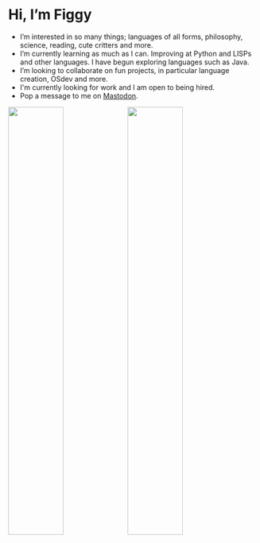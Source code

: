 # Hi, I’m Figgy
- I’m interested in so many things; languages of all forms, philosophy, science, reading, cute critters and more. 
- I’m currently learning as much as I can. Improving at Python and LISPs and other languages. I have begun exploring languages such as Java. 
- I’m looking to collaborate on fun projects, in particular language creation, OSdev and more.
- I'm currently looking for work and I am open to being hired. 
- Pop a message to me on <a rel="me" href="https://tech.lgbt/@FoxFunction">Mastodon</a>.

<img align="left" width="47%" src="https://github-readme-stats.vercel.app/api?username=FiggyFoxFunc&show_icons=True&include_all_commits=true&theme=synthwave&show=reviews,discussions_started,discussions_answered,prs_merged,prs_merged_percentage"/>
<img align="left" width="47%" src="https://github-readme-stats.vercel.app/api/top-langs/?username=FiggyFoxFunc&layout=compact&langs_count=15&theme=synthwave&hide=brainfuck"/>

<!---
jack-adorbs/jack-adorbs is a ✨ special ✨ repository because its `README.md` (this file) appears on your GitHub profile.
You can click the Preview link to take a look at your changes.
--->
